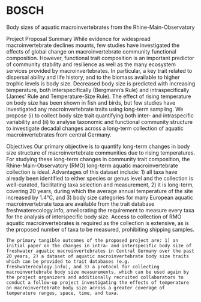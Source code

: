 # BOSCH
Body sizes of aquatic macroinvertebrates from the Rhine-Main-Observatory

Project Proposal
Summary
While evidence for widespread macroinvertebrate declines mounts, few studies have investigated the effects of global change on macroinvertebrate community functional composition. However, functional trait composition is an important predictor of community stability and resilience as well as the many ecosystem services provided by macroinvertebrates. In particular, a key trait related to dispersal ability and life history, and to the biomass available to higher trophic levels is body size. Decreased body size is predicted with increasing temperature, both interspecifically (Bergmann’s Rule) and intraspecifically (James’ Rule and Temperature-Size Rule). The effect of rising temperature on body size has been shown in fish and birds, but few studies have investigated any macroinvertebrate traits using long-term sampling. We propose (i) to collect body size trait quantifying both inter- and intraspecific variability and (ii) to analyse taxonomic and functional community structure to investigate decadal changes across a long-term collection of aquatic macroinvertebrates from central Germany.

Objectives
Our primary objective is to quantify long-term changes in body size structure of macroinvertebrate communities due to rising temperatures. For studying these long-term changes in community trait composition, the Rhine-Main-Observatory (RMO) long-term aquatic macroinvertebrate collection is ideal. Advantages of this dataset include: 1) all taxa have already been identified to either species or genus level and the collection is well-curated, facilitating taxa selection and measurement, 2) it is long-term, covering 20 years, during which the average annual temperature of the site increased by 1.4°C, and 3) body size categories for many European aquatic macroinvertebrate taxa are available from the trait database freshwaterecology.info, ameliorating the requirement to measure every taxa for the analysis of interspecific body size. Access to collection of RMO aquatic macroinvertebrates is required as the collection is extensive, as is the proposed number of taxa to be measured, prohibiting shipping samples. 

    The primary tangible outcomes of the proposed project are: 1) an initial paper on the changes in intra- and interspecific body size of freshwater aquatic macroinvertebrates in Central Germany over the past 20 years, 2) a dataset of aquatic macroinvertebrate body size traits which can be provided to trait databases (e.g. freshwaterecology.info), and 3) a protocol for collecting macroinvertebrate body size measurements, which can be used again by the project organizers and additionally recruited collaborators to conduct a follow-up project investigating the effects of temperature on macroinvertebrate body size across a greater coverage of temperature ranges, space, time, and taxa.

